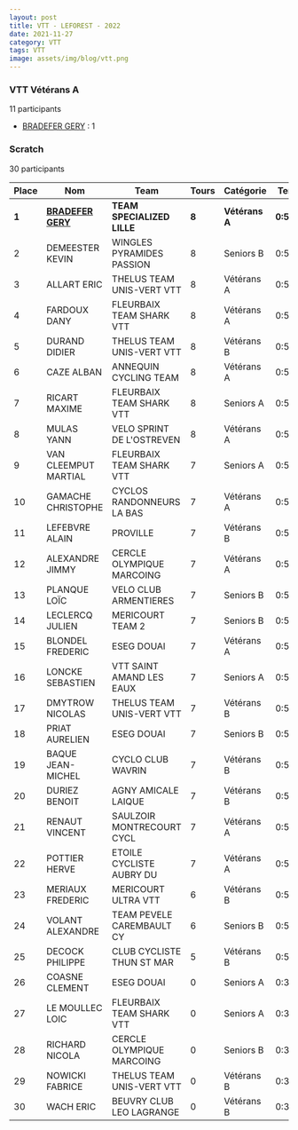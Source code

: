 ```yaml
---
layout: post
title: VTT - LEFOREST - 2022
date: 2021-11-27
category: VTT
tags: VTT
image: assets/img/blog/vtt.png
---
```


### VTT Vétérans A
11 participants
- [BRADEFER GERY](https://teamspecializedlille.cc/coureurs/bradefergery) : 1

### Scratch
30 participants

| Place | Nom | Team | Tours | Catégorie | Temps |
|---|---|---|---|---|---|
| **1** | **[BRADEFER GERY](https://teamspecializedlille.cc/coureurs/bradefergery)** | **TEAM SPECIALIZED LILLE** | **8** | **Vétérans A** | **0:50:3** | 
| 2 | DEMEESTER KEVIN | WINGLES PYRAMIDES PASSION | 8 | Seniors B | 0:51:0 | 
| 3 | ALLART ERIC | THELUS TEAM UNIS-VERT VTT | 8 | Vétérans A | 0:53:22 | 
| 4 | FARDOUX DANY | FLEURBAIX TEAM SHARK VTT | 8 | Vétérans A | 0:53:40 | 
| 5 | DURAND DIDIER | THELUS TEAM UNIS-VERT VTT | 8 | Vétérans B | 0:54:22 | 
| 6 | CAZE ALBAN | ANNEQUIN CYCLING TEAM | 8 | Vétérans A | 0:54:26 | 
| 7 | RICART MAXIME | FLEURBAIX TEAM SHARK VTT | 8 | Seniors A | 0:54:30 | 
| 8 | MULAS YANN | VELO SPRINT DE L'OSTREVEN | 8 | Vétérans A | 0:55:25 | 
| 9 | VAN CLEEMPUT MARTIAL | FLEURBAIX TEAM SHARK VTT | 7 | Seniors A | 0:50:24 | 
| 10 | GAMACHE CHRISTOPHE | CYCLOS RANDONNEURS LA BAS | 7 | Vétérans A | 0:50:32 | 
| 11 | LEFEBVRE ALAIN | PROVILLE | 7 | Vétérans B | 0:50:37 | 
| 12 | ALEXANDRE JIMMY | CERCLE OLYMPIQUE MARCOING | 7 | Vétérans A | 0:51:10 | 
| 13 | PLANQUE LOÏC | VELO CLUB ARMENTIERES | 7 | Seniors B | 0:51:39 | 
| 14 | LECLERCQ JULIEN | MERICOURT TEAM 2 | 7 | Seniors B | 0:52:0 | 
| 15 | BLONDEL FREDERIC | ESEG DOUAI | 7 | Vétérans A | 0:52:16 | 
| 16 | LONCKE SEBASTIEN | VTT SAINT AMAND LES EAUX | 7 | Seniors A | 0:53:2 | 
| 17 | DMYTROW NICOLAS | THELUS TEAM UNIS-VERT VTT | 7 | Vétérans B | 0:53:34 | 
| 18 | PRIAT AURELIEN | ESEG DOUAI | 7 | Seniors B | 0:54:18 | 
| 19 | BAQUE JEAN-MICHEL | CYCLO CLUB WAVRIN | 7 | Vétérans B | 0:55:16 | 
| 20 | DURIEZ BENOIT | AGNY AMICALE LAIQUE | 7 | Vétérans B | 0:55:36 | 
| 21 | RENAUT VINCENT | SAULZOIR MONTRECOURT CYCL | 7 | Vétérans A | 0:56:33 | 
| 22 | POTTIER HERVE | ETOILE CYCLISTE AUBRY DU  | 7 | Vétérans A | 0:57:18 | 
| 23 | MERIAUX FREDERIC | MERICOURT ULTRA VTT | 6 | Vétérans B | 0:50:15 | 
| 24 | VOLANT ALEXANDRE | TEAM PEVELE CAREMBAULT CY | 6 | Seniors B | 0:51:17 | 
| 25 | DECOCK PHILIPPE | CLUB CYCLISTE THUN ST MAR | 5 | Vétérans B | 0:51:36 | 
| 26 | COASNE CLEMENT | ESEG DOUAI | 0 | Seniors A | 0:38:53 | 
| 27 | LE MOULLEC LOIC | FLEURBAIX TEAM SHARK VTT | 0 | Seniors A | 0:38:53 | 
| 28 | RICHARD NICOLA | CERCLE OLYMPIQUE MARCOING | 0 | Seniors B | 0:38:53 | 
| 29 | NOWICKI FABRICE | THELUS TEAM UNIS-VERT VTT | 0 | Vétérans B | 0:38:53 | 
| 30 | WACH ERIC | BEUVRY CLUB LEO LAGRANGE | 0 | Vétérans B | 0:38:53 | 
